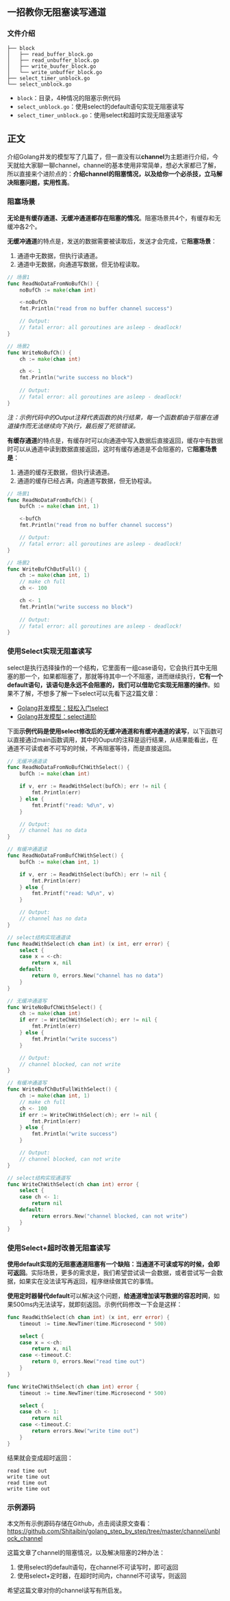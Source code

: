 一招教你无阻塞读写通道
----------------

### 文件介绍
```
├── block
│   ├── read_buffer_block.go
│   ├── read_unbuffer_block.go
│   ├── write_buufer_block.go
│   └── write_unbuffer_block.go
├── select_timer_unblock.go
└── select_unblock.go
```

- `block`：目录，4种情况的阻塞示例代码
- `select_unblock.go`：使用select的default语句实现无阻塞读写
- `select_timer_unblock.go`：使用select和超时实现无阻塞读写


正文
-----------------

介绍Golang并发的模型写了几篇了，但一直没有以**channel**为主题进行介绍，今天就给大家聊一聊channel，channel的基本使用非常简单，想必大家都已了解，所以直接来个进阶点的：**介绍channel的阻塞情况，以及给你一个必杀技，立马解决阻塞问题，实用性高**。



### 阻塞场景

**无论是有缓存通道、无缓冲通道都存在阻塞的情况**。阻塞场景共4个，有缓存和无缓冲各2个。

**无缓冲通道**的特点是，发送的数据需要被读取后，发送才会完成，它**阻塞场景**：

1. 通道中无数据，但执行读通道。
2. 通道中无数据，向通道写数据，但无协程读取。


```go
// 场景1
func ReadNoDataFromNoBufCh() {
	noBufCh := make(chan int)

	<-noBufCh
	fmt.Println("read from no buffer channel success")

	// Output:
	// fatal error: all goroutines are asleep - deadlock!
}

// 场景2
func WriteNoBufCh() {
	ch := make(chan int)

	ch <- 1
	fmt.Println("write success no block")
	
	// Output:
	// fatal error: all goroutines are asleep - deadlock!
}
```

*注：示例代码中的Output注释代表函数的执行结果，每一个函数都由于阻塞在通道操作而无法继续向下执行，最后报了死锁错误。*

**有缓存通道**的特点是，有缓存时可以向通道中写入数据后直接返回，缓存中有数据时可以从通道中读到数据直接返回，这时有缓存通道是不会阻塞的，它**阻塞场景是**：

1. 通道的缓存无数据，但执行读通道。
2. 通道的缓存已经占满，向通道写数据，但无协程读。

```go
// 场景1
func ReadNoDataFromBufCh() {
	bufCh := make(chan int, 1)

	<-bufCh
	fmt.Println("read from no buffer channel success")

	// Output:
	// fatal error: all goroutines are asleep - deadlock!
}

// 场景2
func WriteBufChButFull() {
	ch := make(chan int, 1)
	// make ch full
	ch <- 100

	ch <- 1
	fmt.Println("write success no block")
	
	// Output:
	// fatal error: all goroutines are asleep - deadlock!
}
```



### 使用Select实现无阻塞读写

select是执行选择操作的一个结构，它里面有一组case语句，它会执行其中无阻塞的那一个，如果都阻塞了，那就等待其中一个不阻塞，进而继续执行，**它有一个default语句，该语句是永远不会阻塞的，我们可以借助它实现无阻塞的操作**。如果不了解，不想多了解一下select可以先看下这2篇文章：
- [Golang并发模型：轻松入门select](https://mp.weixin.qq.com/s/ACh-TGlPo72r4e6pbh52vg)
- [Golang并发模型：select进阶](https://mp.weixin.qq.com/s/ZfBcxvqiyks_s7cAD-zGCw)

下面**示例代码是使用select修改后的无缓冲通道和有缓冲通道的读写**，以下函数可以直接通过main函数调用，其中的Ouput的注释是运行结果，从结果能看出，在通道不可读或者不可写的时候，不再阻塞等待，而是直接返回。

```go
// 无缓冲通道读
func ReadNoDataFromNoBufChWithSelect() {
	bufCh := make(chan int)

	if v, err := ReadWithSelect(bufCh); err != nil {
		fmt.Println(err)
	} else {
		fmt.Printf("read: %d\n", v)
	}

	// Output:
	// channel has no data
}

// 有缓冲通道读
func ReadNoDataFromBufChWithSelect() {
	bufCh := make(chan int, 1)

	if v, err := ReadWithSelect(bufCh); err != nil {
		fmt.Println(err)
	} else {
		fmt.Printf("read: %d\n", v)
	}

	// Output:
	// channel has no data
}

// select结构实现通道读
func ReadWithSelect(ch chan int) (x int, err error) {
	select {
	case x = <-ch:
		return x, nil
	default:
		return 0, errors.New("channel has no data")
	}
}

// 无缓冲通道写
func WriteNoBufChWithSelect() {
	ch := make(chan int)
	if err := WriteChWithSelect(ch); err != nil {
		fmt.Println(err)
	} else {
		fmt.Println("write success")
	}

	// Output:
	// channel blocked, can not write
}

// 有缓冲通道写
func WriteBufChButFullWithSelect() {
	ch := make(chan int, 1)
	// make ch full
	ch <- 100
	if err := WriteChWithSelect(ch); err != nil {
		fmt.Println(err)
	} else {
		fmt.Println("write success")
	}

	// Output:
	// channel blocked, can not write
}

// select结构实现通道写
func WriteChWithSelect(ch chan int) error {
	select {
	case ch <- 1:
		return nil
	default:
		return errors.New("channel blocked, can not write")
	}
}
```

### 使用Select+超时改善无阻塞读写

**使用default实现的无阻塞通道阻塞有一个缺陷：当通道不可读或写的时候，会即可返回**。实际场景，更多的需求是，我们希望尝试读一会数据，或者尝试写一会数据，如果实在没法读写再返回，程序继续做其它的事情。

**使用定时器替代default**可以解决这个问题，**给通道增加读写数据的容忍时间**，如果500ms内无法读写，就即刻返回。示例代码修改一下会是这样：

```go
func ReadWithSelect(ch chan int) (x int, err error) {
	timeout := time.NewTimer(time.Microsecond * 500)

	select {
	case x = <-ch:
		return x, nil
	case <-timeout.C:
		return 0, errors.New("read time out")
	}
}

func WriteChWithSelect(ch chan int) error {
	timeout := time.NewTimer(time.Microsecond * 500)

	select {
	case ch <- 1:
		return nil
	case <-timeout.C:
		return errors.New("write time out")
	}
}
```

结果就会变成超时返回：

```text
read time out
write time out
read time out
write time out
```



### 示例源码

本文所有示例源码存储在Github，点击阅读原文查看：https://github.com/Shitaibin/golang_step_by_step/tree/master/channel/unblock_channel



这篇文章了channel的阻塞情况，以及解决阻塞的2种办法：
1. 使用select的default语句，在channel不可读写时，即可返回
2. 使用select+定时器，在超时时间内，channel不可读写，则返回

希望这篇文章对你的channel读写有所启发。

